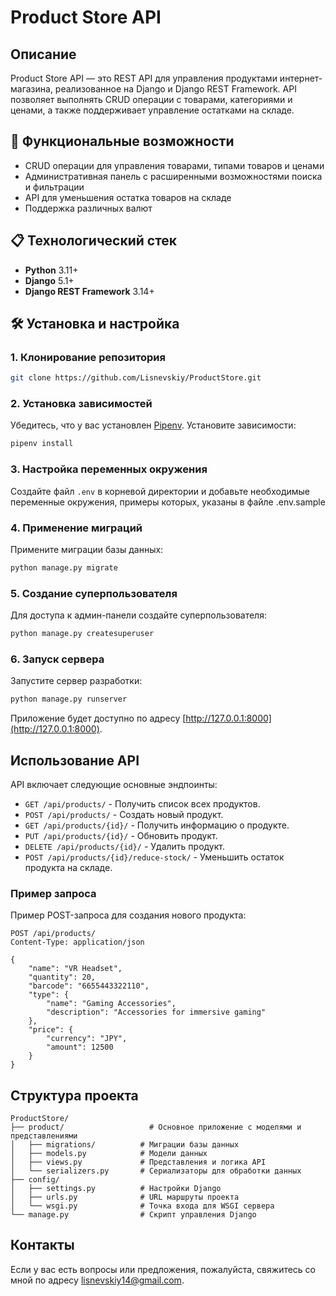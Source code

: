 # Product Store API

## Описание

Product Store API — это REST API для управления продуктами интернет-магазина, реализованное на Django и Django REST Framework. API позволяет выполнять CRUD операции с товарами, категориями и ценами, а также поддерживает управление остатками на складе. 

## 🚀 Функциональные возможности

- CRUD операции для управления товарами, типами товаров и ценами
- Административная панель с расширенными возможностями поиска и фильтрации
- API для уменьшения остатка товаров на складе
- Поддержка различных валют

## 📋 Технологический стек

- **Python** 3.11+
- **Django** 5.1+
- **Django REST Framework** 3.14+

## 🛠 Установка и настройка

### 1. Клонирование репозитория

```bash
git clone https://github.com/Lisnevskiy/ProductStore.git
```

### 2. Установка зависимостей

Убедитесь, что у вас установлен [Pipenv](https://pipenv.pypa.io/en/latest/). Установите зависимости:

```bash
pipenv install
```

### 3. Настройка переменных окружения

Создайте файл `.env` в корневой директории и добавьте необходимые переменные окружения, примеры которых, указаны в файле .env.sample

### 4. Применение миграций

Примените миграции базы данных:

```bash
python manage.py migrate
```

### 5. Создание суперпользователя

Для доступа к админ-панели создайте суперпользователя:

```bash
python manage.py createsuperuser
```

### 6. Запуск сервера

Запустите сервер разработки:

```bash
python manage.py runserver
```

Приложение будет доступно по адресу [http://127.0.0.1:8000](http://127.0.0.1:8000).

## Использование API

API включает следующие основные эндпоинты:

- `GET /api/products/` - Получить список всех продуктов.
- `POST /api/products/` - Создать новый продукт.
- `GET /api/products/{id}/` - Получить информацию о продукте.
- `PUT /api/products/{id}/` - Обновить продукт.
- `DELETE /api/products/{id}/` - Удалить продукт.
- `POST /api/products/{id}/reduce-stock/` - Уменьшить остаток продукта на складе.

### Пример запроса

Пример POST-запроса для создания нового продукта:

```http
POST /api/products/
Content-Type: application/json

{
    "name": "VR Headset",
    "quantity": 20,
    "barcode": "6655443322110",
    "type": {
        "name": "Gaming Accessories",
        "description": "Accessories for immersive gaming"
    },
    "price": {
        "currency": "JPY",
        "amount": 12500
    }
}
```

## Структура проекта

```plaintext
ProductStore/
├── product/                   # Основное приложение с моделями и представлениями
│   ├── migrations/          # Миграции базы данных
│   ├── models.py            # Модели данных
│   ├── views.py             # Представления и логика API
│   └── serializers.py       # Сериализаторы для обработки данных
├── config/
│   ├── settings.py          # Настройки Django
│   ├── urls.py              # URL маршруты проекта
│   └── wsgi.py              # Точка входа для WSGI сервера
└── manage.py                # Скрипт управления Django
```

## Контакты

Если у вас есть вопросы или предложения, пожалуйста, свяжитесь со мной по адресу [lisnevskiy14@gmail.com](mailto:lisnevskiy14@gmail.com).